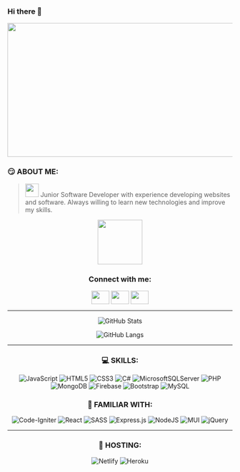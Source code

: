 ### Hi there 👋
<div align="center">
  <img src="https://media.giphy.com/media/dWesBcTLavkZuG35MI/giphy.gif" width="600" height="300"/>
</div>

### :smirk: ABOUT ME: 
>  <img src="https://media.giphy.com/media/WUlplcMpOCEmTGBtBW/giphy.gif" width="30">  Junior Software Developer with experience developing websites and software. Always willing to learn new technologies and improve my skills.
<div id="header" align="center">
  <img src="https://media.giphy.com/media/M9gbBd9nbDrOTu1Mqx/giphy.gif" width="100"/>
</div>

<h3 align="center">Connect with me:</h3>
<p align="center">
<a href="https://www.facebook.com/profile.php?id=100013244742377" target="blank"><img align="center" src="https://cdn.jsdelivr.net/npm/simple-icons@3.0.1/icons/facebook.svg" alt="" height="30" width="40" /></a>
<a href="https://vk.com/id_pavs" target="blank"><img align="center" src="https://cdn.jsdelivr.net/npm/simple-icons@3.0.1/icons/vk.svg" alt="" height="30" width="40" /></a>
<a href="https://www.linkedin.com/in/pavlo-shchegol-38a06119a/" target="blank"><img align="center" src="https://cdn.jsdelivr.net/npm/simple-icons@3.0.1/icons/linkedin.svg" alt="" height="30" width="40" /></a>
</p>


<hr/>

<div align="center">

![GitHub Stats](https://github-readme-stats.vercel.app/api?username=pshchegol1&show_icons=true&theme=theme_name)   

![GitHub Langs](https://github-readme-stats.vercel.app/api/top-langs/?username=pshchegol1&layout=compact&theme=theme)

</div>

<hr/>


<div align="center">

### :computer: SKILLS:
![JavaScript](https://img.shields.io/badge/javascript-%23323330.svg?style=for-the-badge&logo=javascript&logoColor=%23F7DF1E)
![HTML5](https://img.shields.io/badge/html5-%23E34F26.svg?style=for-the-badge&logo=html5&logoColor=white)
![CSS3](https://img.shields.io/badge/css3-%231572B6.svg?style=for-the-badge&logo=css3&logoColor=white)
![C#](https://img.shields.io/badge/c%23-%23239120.svg?style=for-the-badge&logo=c-sharp&logoColor=white)
![MicrosoftSQLServer](https://img.shields.io/badge/Microsoft%20SQL%20Sever-CC2927?style=for-the-badge&logo=microsoft%20sql%20server&logoColor=white)
![PHP](https://img.shields.io/badge/php-%23777BB4.svg?style=for-the-badge&logo=php&logoColor=white)
![MongoDB](https://img.shields.io/badge/MongoDB-%234ea94b.svg?style=for-the-badge&logo=mongodb&logoColor=white)
![Firebase](https://img.shields.io/badge/firebase-%23039BE5.svg?style=for-the-badge&logo=firebase)
![Bootstrap](https://img.shields.io/badge/bootstrap-%23563D7C.svg?style=for-the-badge&logo=bootstrap&logoColor=white)
![MySQL](https://img.shields.io/badge/mysql-%2300f.svg?style=for-the-badge&logo=mysql&logoColor=white)

### :mag_right: FAMILIAR WITH:
![Code-Igniter](https://img.shields.io/badge/CodeIgniter-%23EF4223.svg?style=for-the-badge&logo=codeIgniter&logoColor=white)
![React](https://img.shields.io/badge/react-%2320232a.svg?style=for-the-badge&logo=react&logoColor=%2361DAFB)
![SASS](https://img.shields.io/badge/SASS-hotpink.svg?style=for-the-badge&logo=SASS&logoColor=white)
![Express.js](https://img.shields.io/badge/express.js-%23404d59.svg?style=for-the-badge&logo=express&logoColor=%2361DAFB)
![NodeJS](https://img.shields.io/badge/node.js-6DA55F?style=for-the-badge&logo=node.js&logoColor=white)
![MUI](https://img.shields.io/badge/MUI-%230081CB.svg?style=for-the-badge&logo=mui&logoColor=white)
![jQuery](https://img.shields.io/badge/jquery-%230769AD.svg?style=for-the-badge&logo=jquery&logoColor=white)

</div>

<hr/>

<div align="center">

 ###  :balloon: HOSTING:
 ![Netlify](https://img.shields.io/badge/netlify-%23000000.svg?style=for-the-badge&logo=netlify&logoColor=#00C7B7)
 ![Heroku](https://img.shields.io/badge/heroku-%23430098.svg?style=for-the-badge&logo=heroku&logoColor=white)

</div>

